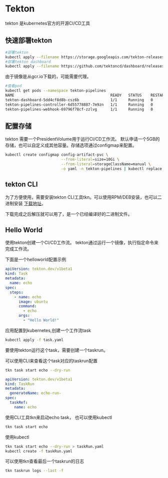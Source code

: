 # Tekton

tekton 是kubernetes官方的开源CI/CD工具

## 快速部署tekton

```bash
#部署tekton
kubectl apply --filename https://storage.googleapis.com/tekton-releases/pipeline/latest/release.yaml
#部署tekton dashboard
kubectl apply --filename https://github.com/tektoncd/dashboard/releases/latest/download/tekton-dashboard-release.yaml
```
由于镜像是从gcr.io下载的，可能需要代理。

```bash
#查看pod
kubectl get pods --namespace tekton-pipelines
NAME                                           READY   STATUS    RESTARTS   AGE
tekton-dashboard-5dd4cf8d8b-csz6b              1/1     Running   0          6h11m
tekton-pipelines-controller-6d55778887-7m9zn   1/1     Running   0          6h12m
tekton-pipelines-webhook-69796f78cf-zzlvg      1/1     Running   0          6h12m

```
## 配置存储

tekton 需要一个PresidentVolume用于运行CI/CD工作流。 默认申请一个5GB的存储，也可以自定义成其他容量。存储选项通过configmap来配置。

```bash
kubectl create configmap config-artifact-pvc \
                         --from-literal=size=10Gi \
                         --from-literal=storageClassName=manual \
                         -o yaml -n tekton-pipelines | kubectl replace -f -
```

## tekton CLI
为了方便使用，需要安装tekton CLI工具tkn。可以使用RPM/DEB安装，也可以二进制安装 [下载地址](https://github.com/tektoncd/cli/releases)。

下载完成之后解压就可以用了，是一个已经编译好的二进制文件。

## Hello World
使用tekton创建一个CI/CD工作流。
tekton通过运行一个镜像，执行指定命令来完成工作流。

下面是一个helloworld配置示例

```yaml
apiVersion: tekton.dev/v1beta1
kind: Task
metadata:
  name: echo
spec:
  steps:
    - name: echo
      image: ubuntu
      command:
        - echo
      args:
        - "Hello World!"
```

应用配置到kubernetes,创建一个工作流task

```bash
kubectl apply -f task.yaml
```

要使用tekton运行这个task，需要创建一个taskrun。

可以使用CLI来查看这个task对应的taskrun配置

```bash
tkn task start echo --dry-run
```

```yaml
apiVersion: tekton.dev/v1beta1
kind: TaskRun
metadata:
  generateName: echo-run-
spec:
  taskRef:
    name: echo
```

使用CLI工具tkn来启动echo task， 也可以使用kubectl

```bash
tkn task start echo
```

使用kubectl

```bash
tkn task start echo --dry-run > taskRun.yaml
kubectl create -f taskRun.yaml
```

可以使用tkn查看最后一个taskrun的日志

```bash
tkn taskrun logs --last -f
```